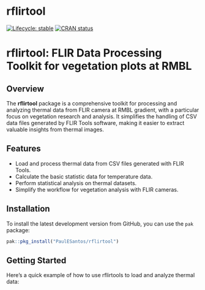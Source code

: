 
<!-- README.md is generated from README.Rmd. Please edit that file -->

# rflirtool

<!-- badges: start -->

[![Lifecycle:
stable](https://img.shields.io/badge/lifecycle-stable-green.svg)](https://lifecycle.r-lib.org/articles/stages.html#stable)
[![CRAN
status](https://www.r-pkg.org/badges/version/rflirtool)](https://CRAN.R-project.org/package=rflirtool)
<!-- badges: end -->

# rflirtool: FLIR Data Processing Toolkit for vegetation plots at RMBL

## Overview

The **rflirtool** package is a comprehensive toolkit for processing and
analyzing thermal data from FLIR camera at RMBL gradient, with a
particular focus on vegetation research and analysis. It simplifies the
handling of CSV data files generated by FLIR Tools software, making it
easier to extract valuable insights from thermal images.

## Features

- Load and process thermal data from CSV files generated with FLIR
  Tools.
- Calculate the basic statistic data for temperature data.
- Perform statistical analysis on thermal datasets.
- Simplify the workflow for vegetation analysis with FLIR cameras.

## Installation

To install the latest development version from GitHub, you can use the
`pak` package:

``` r
pak::pkg_install("PaulESantos/rflirtool")
```

## Getting Started

Here’s a quick example of how to use rflirtools to load and analyze
thermal data:
